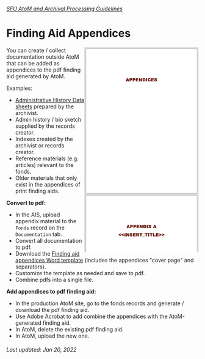 ###### [SFU AtoM and Archival Processing Guidelines](../README.md)

# Finding Aid Appendices
<img align="right" width="300" src="../screenshots/finding-aid-appendices.png">

You can create / collect documentation outside AtoM that can be added as appendices to the pdf finding aid generated by AtoM.

Examples:
- [Administrative History Data sheets](../downloads/admin-history-data-template.docx) prepared by the archivist.
- Admin history / bio sketch supplied by the records creator.
- Indexes created by the archivist or records creator.
- Reference materials (e.g. articles) relevant to the fonds.
- Older materials that only exist in the appendices of print finding aids.

**Convert to pdf:**
- In the AIS, upload appendix material to the `Fonds` record on the `Documentation` tab.
- Convert all documentation to pdf.
- Download the [Finding aid appendices Word template](../download/finding-aid-appendices-template.docx) (includes the appendices "cover page" and separators).
- Customize the template as needed and save to pdf.
- Combine pdfs into a single file.

**Add appendices to pdf finding aid:**
- In the production AtoM site, go to the fonds records and generate / download the pdf finding aid.
- Use Adobe Acrobat to add combine the appendices with the AtoM-generated finding aid.
- In AtoM, delete the existing pdf finding aid.
- In AtoM, upload the new one.


###### Last updated: Jan 20, 2022
